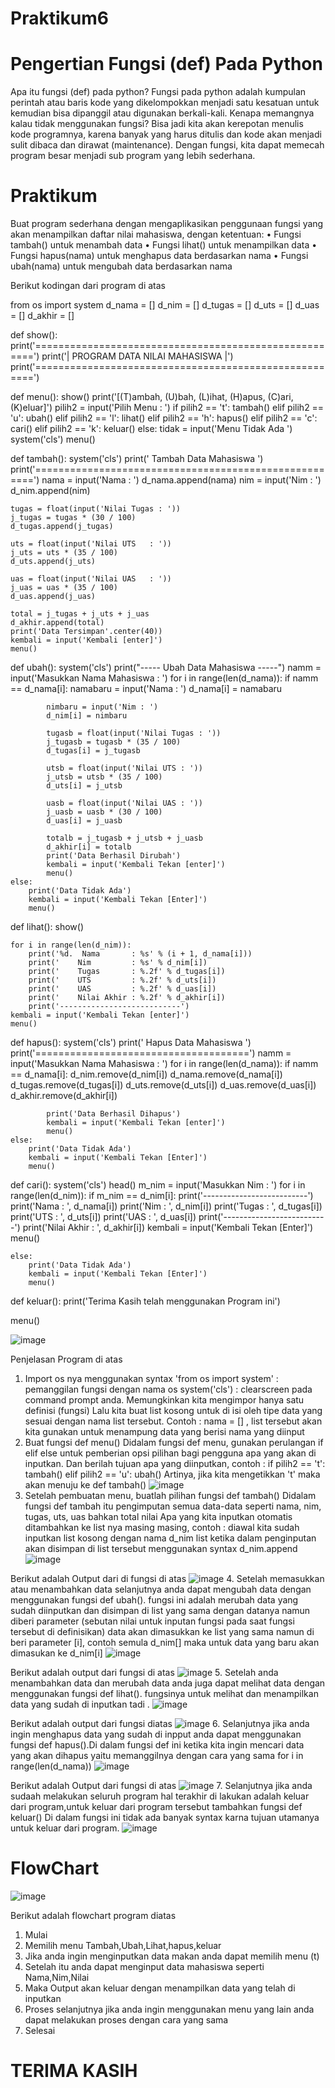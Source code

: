 # Praktikum6

# Pengertian Fungsi (def) Pada Python
Apa itu fungsi (def) pada python?
Fungsi pada python adalah kumpulan perintah atau baris kode yang dikelompokkan menjadi satu kesatuan untuk kemudian bisa dipanggil atau digunakan berkali-kali.
Kenapa memangnya kalau tidak menggunakan fungsi?
Bisa jadi kita akan kerepotan menulis kode programnya, karena banyak yang harus ditulis dan kode akan menjadi sulit dibaca dan dirawat (maintenance).
Dengan fungsi, kita dapat memecah program besar menjadi sub program yang lebih sederhana.

# Praktikum
Buat program sederhana dengan mengaplikasikan penggunaan fungsi yang akan menampilkan daftar nilai mahasiswa, dengan ketentuan:
• Fungsi tambah() untuk menambah data
• Fungsi lihat() untuk menampilkan data
• Fungsi hapus(nama) untuk menghapus data berdasarkan nama
• Fungsi ubah(nama) untuk mengubah data berdasarkan nama


Berikut kodingan dari program di atas

from os import system
d_nama = []
d_nim = []
d_tugas = []
d_uts = []
d_uas = []
d_akhir = []

def show():
    print('======================================================')
    print('|            PROGRAM DATA NILAI MAHASISWA            |')
    print('======================================================')

def menu():
    show()
    print('[(T)ambah, (U)bah, (L)ihat, (H)apus, (C)ari, (K)eluar]')
    pilih2 = input('Pilih Menu :  ')
    if pilih2 == 't':
        tambah()
    elif pilih2 == 'u':
        ubah()
    elif pilih2 == 'l':
        lihat()
    elif pilih2 == 'h':
        hapus()
    elif pilih2 == 'c':
        cari()
    elif pilih2 == 'k':
        keluar()
    else:
        tidak = input('Menu Tidak Ada ')
        system('cls')
        menu()

def tambah():
    system('cls')
    print('                 Tambah Data Mahasiswa                ')
    print('======================================================')
    nama = input('Nama        : ')
    d_nama.append(nama)
    nim = input('Nim         : ')
    d_nim.append(nim)

    tugas = float(input('Nilai Tugas : '))
    j_tugas = tugas * (30 / 100)
    d_tugas.append(j_tugas)

    uts = float(input('Nilai UTS   : '))
    j_uts = uts * (35 / 100)
    d_uts.append(j_uts)

    uas = float(input('Nilai UAS   : '))
    j_uas = uas * (35 / 100)
    d_uas.append(j_uas)

    total = j_tugas + j_uts + j_uas
    d_akhir.append(total)
    print('Data Tersimpan'.center(40))
    kembali = input('Kembali [enter]')
    menu()


def ubah():
    system('cls')
    print("----- Ubah Data Mahasiswa -----")
    namm = input('Masukkan Nama Mahasiswa : ')
    for i in range(len(d_nama)):
        if namm == d_nama[i]:
            namabaru = input('Nama : ')
            d_nama[i] = namabaru

            nimbaru = input('Nim : ')
            d_nim[i] = nimbaru

            tugasb = float(input('Nilai Tugas : '))
            j_tugasb = tugasb * (35 / 100)
            d_tugas[i] = j_tugasb

            utsb = float(input('Nilai UTS : '))
            j_utsb = utsb * (35 / 100)
            d_uts[i] = j_utsb

            uasb = float(input('Nilai UAS : '))
            j_uasb = uasb * (30 / 100)
            d_uas[i] = j_uasb

            totalb = j_tugasb + j_utsb + j_uasb
            d_akhir[i] = totalb
            print('Data Berhasil Dirubah')
            kembali = input('Kembali Tekan [enter]')
            menu()
    else:
        print('Data Tidak Ada')
        kembali = input('Kembali Tekan [Enter]')
        menu()

def lihat():
    show()

    for i in range(len(d_nim)):
        print('%d.  Nama       : %s' % (i + 1, d_nama[i]))
        print('    Nim         : %s' % d_nim[i])
        print('    Tugas       : %.2f' % d_tugas[i])
        print('    UTS         : %.2f' % d_uts[i])
        print('    UAS         : %.2f' % d_uas[i])
        print('    Nilai Akhir : %.2f' % d_akhir[i])
        print('---------------------------')
    kembali = input('Kembali Tekan [enter]')
    menu()

def hapus():
    system('cls')
    print('         Hapus Data Mahasiswa        ')
    print('=====================================')
    namm = input('Masukkan Nama Mahasiswa : ')
    for i in range(len(d_nama)):
        if namm == d_nama[i]:
            d_nim.remove(d_nim[i])
            d_nama.remove(d_nama[i])
            d_tugas.remove(d_tugas[i])
            d_uts.remove(d_uts[i])
            d_uas.remove(d_uas[i])
            d_akhir.remove(d_akhir[i])

            print('Data Berhasil Dihapus')
            kembali = input('Kembali Tekan [enter]')
            menu()
    else:
        print('Data Tidak Ada')
        kembali = input('Kembali Tekan [Enter]')
        menu()

def cari():
    system('cls')
    head()
    m_nim = input('Masukkan Nim : ')
    for i in range(len(d_nim)):
        if m_nim == d_nim[i]:
            print('--------------------------')
            print('Nama        : ', d_nama[i])
            print('Nim         : ', d_nim[i])
            print('Tugas       : ', d_tugas[i])
            print('UTS         : ', d_uts[i])
            print('UAS         : ', d_uas[i])
            print('--------------------------')
            print('Nilai Akhir : ', d_akhir[i])
            kembali = input('Kembali Tekan [Enter]')
            menu()

    else:
        print('Data Tidak Ada')
        kembali = input('Kembali Tekan [Enter]')
        menu()

def keluar():
    print('Terima Kasih telah menggunakan Program ini')


menu()

![image](Screenshot/carbon.png)

Penjelasan Program di atas

1. Import os nya menggunakan syntax 'from os import system' : pemanggilan fungsi dengan nama os system('cls') :
clearscreen pada command prompt anda. Memungkinkan kita mengimpor hanya satu definisi (fungsi) Lalu kita buat list kosong untuk di isi oleh tipe data yang sesuai dengan nama list tersebut. Contoh : nama = [] , list tersebut akan kita gunakan untuk menampung data yang berisi nama yang diinput
2. Buat fungsi def menu()
Didalam fungsi def menu, gunakan perulangan if elif else untuk pemberian opsi pilihan bagi pengguna apa yang akan di inputkan. Dan berilah tujuan apa yang diinputkan, contoh : if pilih2 == 't': tambah() elif pilih2 == 'u': ubah() Artinya, jika kita mengetikkan 't' maka akan menuju ke def tambah()
![image](Screenshot/def%20menu.png)
3. Setelah pembuatan menu, buatlah pilihan fungsi def tambah()
Didalam fungsi def tambah itu pengimputan semua data-data seperti nama, nim, tugas, uts, uas bahkan total nilai Apa yang kita inputkan otomatis ditambahkan ke list nya masing masing, contoh : diawal kita sudah inputkan list kosong dengan nama d_nim list ketika dalam penginputan akan disimpan di list tersebut menggunakan syntax d_nim.append
![image](Screenshot/def%20tambah.png)

Berikut adalah Output dari di fungsi di atas
![image](Screenshot/output%20tambah.png)
4. Setelah memasukkan atau menambahkan data selanjutnya anda dapat mengubah data dengan menggunakan fungsi def ubah(). fungsi ini adalah merubah data yang sudah diinputkan dan disimpan di list yang sama dengan datanya namun diberi parameter (sebutan nilai untuk inputan fungsi pada saat fungsi tersebut di definisikan) data akan dimasukkan ke list yang sama namun di beri parameter [i], contoh semula d_nim[] maka untuk data yang baru akan dimasukan ke d_nim[i]
![image](Screenshot/def%20ubah.png)

Berikut adalah output dari fungsi di atas
![image](Screenshot/output%20ubah.png)
5. Setelah anda menambahkan data dan merubah data anda juga dapat melihat data dengan menggunakan fungsi def lihat(). fungsinya untuk melihat dan menampilkan data yang sudah di inputkan tadi .
![image](Screenshot/def%20lihat.png)

Berikut adalah output dari fungsi diatas
![image](Screenshot/output%20lihat.png)
6. Selanjutnya jika anda ingin menghapus data yang sudah di inpput anda dapat menggunakan fungsi def hapus().Di dalam fungsi def ini ketika kita ingin mencari data yang akan dihapus yaitu memanggilnya dengan cara yang sama for i in range(len(d_nama))
![image](Screenshot/def%20hapus.png)

Berikut adalah Output dari fungsi di atas
![image](Screenshot/output%20hapus.png)
7. Selanjutnya jika anda sudaah melakukan seluruh program hal terakhir di lakukan adalah keluar dari program,untuk keluar dari program tersebut tambahkan fungsi def keluar()
Di dalam fungsi ini tidak ada banyak syntax karna tujuan utamanya untuk keluar dari program.
![image](Screenshot/output%20keluar.png)

# FlowChart 

![image](Screenshot/flowchart.png)

Berikut adalah flowchart program diatas 
1. Mulai
2. Memilih menu Tambah,Ubah,Lihat,hapus,keluar
3. Jika anda ingin menginputkan data makan anda dapat memilih menu (t)
4. Setelah itu anda dapat menginput data mahasiswa seperti Nama,Nim,Nilai
5. Maka Output akan keluar dengan menampilkan data yang telah di inputkan
6. Proses selanjutnya jika anda ingin menggunakan menu yang lain anda dapat melakukan proses dengan cara yang sama 
7. Selesai 

# TERIMA KASIH





